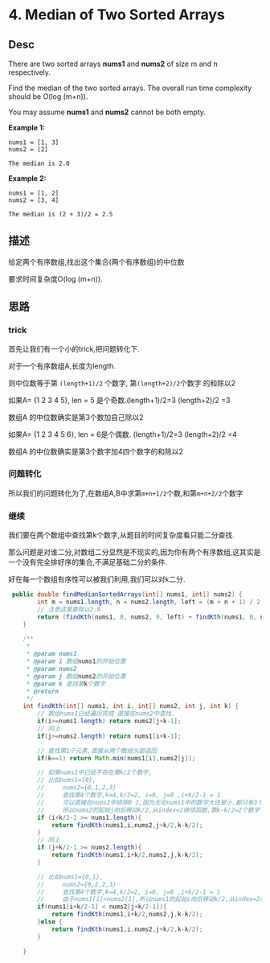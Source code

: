 # 4. Median of Two Sorted Arrays



## Desc

There are two sorted arrays **nums1** and **nums2** of size m and n respectively.

Find the median of the two sorted arrays. The overall run time complexity should be O(log (m+n)).

You may assume **nums1** and **nums2** cannot be both empty.

**Example 1:**

```
nums1 = [1, 3]
nums2 = [2]

The median is 2.0
```

**Example 2:**

```
nums1 = [1, 2]
nums2 = [3, 4]

The median is (2 + 3)/2 = 2.5
```



## 描述

给定两个有序数组,找出这个集合(两个有序数组)的中位数

要求时间复杂度O(log (m+n)).

## 思路

### trick

首先让我们有一个小的trick,把问题转化下.

对于一个有序数组A,长度为length.

则中位数等于第 `(length+1)/2` 个数字, 第`(length+2)/2`个数字 的和除以2

如果A= {1 2 3 4 5}, len = 5 是个奇数.(length+1)/2=3   (length+2)/2 =3

数组A 的中位数确实是第3个数加自己除以2

如果A= {1 2 3 4 5 6}, len = 6是个偶数. (length+1)/2=3   (length+2)/2 =4

数组A 的中位数确实是第3个数字加4四个数字的和除以2

### 问题转化

所以我们的问题转化为了,在数组A,B中求第`m+n+1/2`个数,和第`m+n+2/2`个数字

### 继续

我们要在两个数组中查找第k个数字,从题目的时间复杂度看只能二分查找.

那么问题是对谁二分,对数组二分显然是不现实的,因为你有两个有序数组,这其实是一个没有完全排好序的集合,不满足基础二分的条件.

好在每一个数组有序性可以被我们利用,我们可以对k二分.

```java
 public double findMedianSortedArrays(int[] nums1, int[] nums2) {
        int m = nums1.length, n = nums2.length, left = (m + n + 1) / 2, right = (m + n + 2) / 2;
        // 注意这里要除以2.0
        return (findKth(nums1, 0, nums2, 0, left) + findKth(nums1, 0, nums2, 0, right)) / 2.0;
    }

    /**
     *
     * @param nums1
     * @param i 数组nums1的开始位置
     * @param nums2
     * @param j 数组nums2的开始位置
     * @param k 查找第k个数字
     * @return
     */
    int findKth(int[] nums1, int i, int[] nums2, int j, int k) {
        // 数组nums1已经遍历完成 直接在nums2中查找.
        if(i>=nums1.length) return nums2[j+k-1];
        // 同上
        if(j>=nums2.length) return nums1[i+k-1];

        // 查找第1个元素,直接从两个数组头部返回
        if(k==1) return Math.min(nums1[i],nums2[j]);

        // 如果nums1中已经不存在第k/2个数字,
        // 比如nums1={0},
        //     nums2={0,1,2,3}
        //     查找第4个数字,k=4,k/2=2, i=0, j=0 ,i+k/2-1 = 1
        //     可以直接在nums2中排除0 1,因为无论nums1中的数字大还是小,都只有3个数字.
        //     所以nums2的起始j向后移动k/2,从index=2继续函数,第k-k/2=2个数字
        if (i+k/2-1 >= nums1.length){
            return findKth(nums1,i,nums2,j+k/2,k-k/2);
        }
        // 同上
        if (j+k/2-1 >= nums2.length){
            return findKth(nums1,i+k/2,nums2,j,k-k/2);
        }

        // 比如nums1={0,1},
        //     nums2={0,2,2,3}
        //     查找第4个数字,k=4,k/2=2, i=0, j=0 ,i+k/2-1 = 1
        //     由于nums1[1]<nums2[1],所以nums1的起始i向后移动k/2,从index=2继续函数,第k-k/2=2个数字
        if(nums1[i+k/2-1] < nums2[j+k/2-1]){
            return findKth(nums1,i+k/2,nums2,j,k-k/2);
        }else {
            return findKth(nums1,i,nums2,j+k/2,k-k/2);
        }

    }

```

